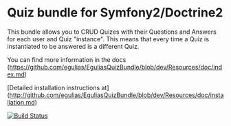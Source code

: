 # Quiz bundle for Symfony2/Doctrine2

This bundle allows you to CRUD Quizes with their Questions and Answers for each user and Quiz "instance". This means
that every time a Quiz is instantiated to be answered is a different Quiz.

You can find more information in the docs (https://github.com/egulias/EguliasQuizBundle/blob/dev/Resources/doc/index.md)

[Detailed installation instructions at] (http://github.com/egulias/EguliasQuizBundle/blob/dev/Resources/doc/installation.md)

[![Build
Status](https://secure.travis-ci.org/egulias/EguliasQuizBundle.png)](http://travis-ci.org/egulias/EguliasQuizBundle)


